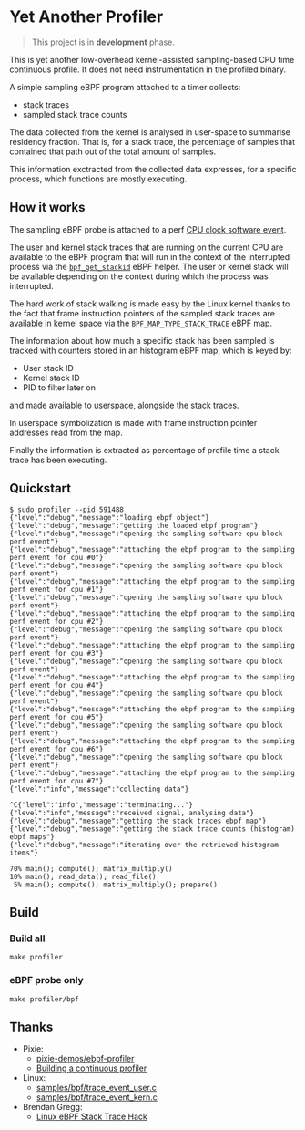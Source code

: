 # Yet Another Profiler

> This project is in **development** phase.

This is yet another low-overhead kernel-assisted sampling-based CPU time continuous profile. It does not need instrumentation in the profiled binary.

A simple sampling eBPF program attached to a timer collects:
- stack traces
- sampled stack trace counts

The data collected from the kernel is analysed in user-space to summarise residency fraction.
That is, for a stack trace, the percentage of samples that contained that path out of the total amount of samples.

This information exctracted from the collected data expresses, for a specific process, which functions are mostly executing.

## How it works

The sampling eBPF probe is attached to a perf [CPU clock software event](https://elixir.bootlin.com/linux/v6.8.5/source/include/uapi/linux/perf_event.h#L119).

The user and kernel stack traces that are running on the current CPU are available to the eBPF program that will run in the context of the interrupted process via the [`bpf_get_stackid`](https://elixir.bootlin.com/linux/v6.8.5/source/kernel/bpf/stackmap.c#L283) eBPF helper.
The user or kernel stack will be available depending on the context during which the process was interrupted.

The hard work of stack walking is made easy by the Linux kernel thanks to the fact that frame instruction pointers of the sampled stack traces are available in kernel space via the [`BPF_MAP_TYPE_STACK_TRACE`](https://elixir.bootlin.com/linux/v6.8.5/source/include/uapi/linux/bpf.h#L914) eBPF map.

The information about how much a specific stack has been sampled is tracked with counters stored in an histogram eBPF map, which is keyed by:
- User stack ID
- Kernel stack ID
- PID to filter later on

and made available to userspace, alongside the stack traces.

In userspace symbolization is made with frame instruction pointer addresses read from the map.

Finally the information is extracted as percentage of profile time a stack trace has been executing.

## Quickstart

```shell
$ sudo profiler --pid 591488
{"level":"debug","message":"loading ebpf object"}
{"level":"debug","message":"getting the loaded ebpf program"}
{"level":"debug","message":"opening the sampling software cpu block perf event"}
{"level":"debug","message":"attaching the ebpf program to the sampling perf event for cpu #0"}
{"level":"debug","message":"opening the sampling software cpu block perf event"}
{"level":"debug","message":"attaching the ebpf program to the sampling perf event for cpu #1"}
{"level":"debug","message":"opening the sampling software cpu block perf event"}
{"level":"debug","message":"attaching the ebpf program to the sampling perf event for cpu #2"}
{"level":"debug","message":"opening the sampling software cpu block perf event"}
{"level":"debug","message":"attaching the ebpf program to the sampling perf event for cpu #3"}
{"level":"debug","message":"opening the sampling software cpu block perf event"}
{"level":"debug","message":"attaching the ebpf program to the sampling perf event for cpu #4"}
{"level":"debug","message":"opening the sampling software cpu block perf event"}
{"level":"debug","message":"attaching the ebpf program to the sampling perf event for cpu #5"}
{"level":"debug","message":"opening the sampling software cpu block perf event"}
{"level":"debug","message":"attaching the ebpf program to the sampling perf event for cpu #6"}
{"level":"debug","message":"opening the sampling software cpu block perf event"}
{"level":"debug","message":"attaching the ebpf program to the sampling perf event for cpu #7"}
{"level":"info","message":"collecting data"}

^C{"level":"info","message":"terminating..."}
{"level":"info","message":"received signal, analysing data"}
{"level":"debug","message":"getting the stack traces ebpf map"}
{"level":"debug","message":"getting the stack trace counts (histogram) ebpf maps"}
{"level":"debug","message":"iterating over the retrieved histogram items"}

70% main(); compute(); matrix_multiply()
10% main(); read_data(); read_file()
 5% main(); compute(); matrix_multiply(); prepare()
```

## Build

### Build all

```shell
make profiler
```

### eBPF probe only

```shell
make profiler/bpf
```

## Thanks

- Pixie:
  - [pixie-demos/ebpf-profiler](https://github.com/pixie-io/pixie-demos/tree/main/ebpf-profiler)
  - [Building a continuous profiler](https://blog.px.dev/cpu-profiling/)
- Linux:
  - [samples/bpf/trace_event_user.c](https://github.com/torvalds/linux/blob/8f2c057754b25075aa3da132cd4fd4478cdab854/samples/bpf/trace_event_user.c)
  - [samples/bpf/trace_event_kern.c](https://github.com/torvalds/linux/blob/8f2c057754b25075aa3da132cd4fd4478cdab854/samples/bpf/trace_event_kern.c)
- Brendan Gregg:
  - [Linux eBPF Stack Trace Hack](https://www.brendangregg.com/blog/2016-01-18/ebpf-stack-trace-hack.html)